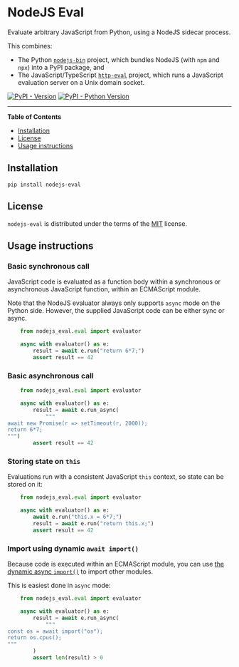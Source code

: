 # NodeJS Eval

Evaluate arbitrary JavaScript from Python, using a NodeJS sidecar process.

This combines:

- The Python [`nodejs-bin`](https://pypi.org/project/nodejs-bin/) project, which
  bundles NodeJS (with `npm` and `npx`) into a PyPI package, and
- The JavaScript/TypeScript
  [`http-eval`](https://www.npmjs.com/package/http-eval) project, which runs a
  JavaScript evaluation server on a Unix domain socket.

[![PyPI - Version](https://img.shields.io/pypi/v/nodejs-eval.svg)](https://pypi.org/project/nodejs-eval)
[![PyPI - Python Version](https://img.shields.io/pypi/pyversions/nodejs-eval.svg)](https://pypi.org/project/nodejs-eval)

______________________________________________________________________

**Table of Contents**

- [Installation](#installation)
- [License](#license)
- [Usage instructions](#usage-instructions)

## Installation

```console
pip install nodejs-eval
```

## License

`nodejs-eval` is distributed under the terms of the
[MIT](https://spdx.org/licenses/MIT.html) license.

## Usage instructions

### Basic synchronous call

JavaScript code is evaluated as a function body within a synchronous or
asynchronous JavaScript function, within an ECMAScript module.

Note that the NodeJS evaluator always only supports `async` mode on the Python
side. However, the supplied JavaScript code can be either sync or async.

```python
    from nodejs_eval.eval import evaluator

    async with evaluator() as e:
        result = await e.run("return 6*7;")
        assert result == 42
```

### Basic asynchronous call

```python
    from nodejs_eval.eval import evaluator

    async with evaluator() as e:
        result = await e.run_async(
            """
await new Promise(r => setTimeout(r, 2000));
return 6*7;
""")
        assert result == 42
```

### Storing state on `this`

Evaluations run with a consistent JavaScript `this` context, so state can be
stored on it:

```python
    from nodejs_eval.eval import evaluator

    async with evaluator() as e:
        await e.run("this.x = 6*7;")
        result = await e.run("return this.x;")
        assert result == 42
```

### Import using dynamic `await import()`

Because code is executed within an ECMAScript module, you can use
[the dynamic async `import()`](https://developer.mozilla.org/en-US/docs/Web/JavaScript/Reference/Operators/import)
to import other modules.

This is easiest done in `async` mode:

```python
    from nodejs_eval.eval import evaluator

    async with evaluator() as e:
        result = await e.run_async(
            """
const os = await import("os");
return os.cpus();
"""
        )
        assert len(result) > 0
```

